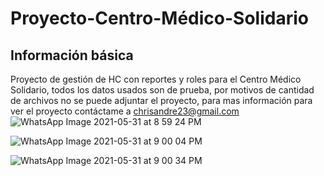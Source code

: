 # Proyecto-Centro-Médico-Solidario

## Información básica
Proyecto de gestión de HC con reportes y roles para el Centro Médico Solidario, todos los datos usados son de prueba, por motivos de cantidad de archivos no se puede adjuntar el proyecto, para mas información para ver el proyecto contáctame a chrisandre23@gmail.com 
![WhatsApp Image 2021-05-31 at 8 59 24 PM](https://user-images.githubusercontent.com/77753659/120256145-21330d00-c253-11eb-90c8-b6910ff135bc.jpeg)

![WhatsApp Image 2021-05-31 at 9 00 04 PM](https://user-images.githubusercontent.com/77753659/120256211-43c52600-c253-11eb-8906-ddaa6fce2f3a.jpeg)

![WhatsApp Image 2021-05-31 at 9 00 34 PM](https://user-images.githubusercontent.com/77753659/120256231-4cb5f780-c253-11eb-98f6-e2d7a129d291.jpeg)




